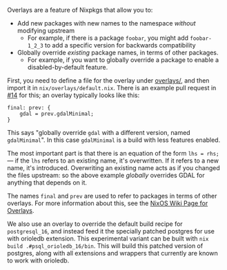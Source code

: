 Overlays are a feature of Nixpkgs that allow you to:

- Add new packages with new names to the namespace _without_ modifying upstream
  - For example, if there is a package `foobar`, you might add `foobar-1_2_3` to
    add a specific version for backwards compatibility
- Globally override _existing_ package names, in terms of other packages.
  - For example, if you want to globally override a package to enable a
    disabled-by-default feature.

First, you need to define a file for the overlay under
[overlays/](../overlays/), and then import it in `nix/overlays/default.nix`. There is an
example pull request in
[#14](https://github.com/tealbase/nix-postgres/issues/14) for this; an overlay
typically looks like this:

```
final: prev: {
    gdal = prev.gdalMinimal;
}
```

This says "globally override `gdal` with a different version, named
`gdalMinimal`". In this case `gdalMinimal` is a build with less features
enabled.

The most important part is that there is an equation of the form `lhs = rhs;`
&mdash; if the `lhs` refers to an existing name, it's overwritten. If it refers
to a new name, it's introduced. Overwriting an existing name acts as if you
changed the files upstream: so the above example _globally_ overrides GDAL for
anything that depends on it.

The names `final` and `prev` are used to refer to packages in terms of other
overlays. For more information about this, see the
[NixOS Wiki Page for Overlays](https://nixos.wiki/wiki/Overlays).

We also use an overlay to override the default build recipe for `postgresql_16`, and instead feed it the specially patched postgres for use with orioledb extension. This experimental variant can be built with `nix build .#psql_orioledb_16/bin`. This will build this patched version of postgres, along with all extensions and wrappers that currently are known to work with orioledb.
